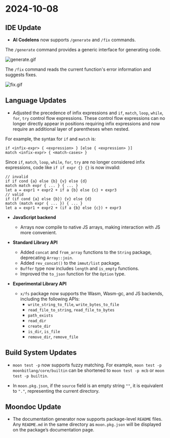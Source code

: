# 2024-10-08

## IDE Update

- **AI Codelens** now supports `/generate` and `/fix` commands.

The `/generate` command provides a generic interface for generating code.

![generate.gif](generate.gif)

The `/fix` command reads the current function's error information and suggests fixes.

![fix.gif](fix.gif)

## Language Updates

- Adjusted the precedence of infix expressions and `if`, `match`, `loop`, `while`, `for`, `try` control flow expressions. These control flow expressions can no longer directly appear in positions requiring infix expressions and now require an additional layer of parentheses when nested.

For example, the syntax for `if` and `match` is:

```text
if <infix-expr> { <expression> } [else { <expression> }]
match <infix-expr> { <match-cases> }
```

Since `if`, `match`, `loop`, `while`, `for`, `try` are no longer considered infix expressions, code like `if if expr {} {}` is now invalid:

```moonbit
// invalid
if if cond {a} else {b} {v} else {d}
match match expr { ... } { ... }
let a = expr1 + expr2 + if a {b} else {c} + expr3
// valid
if (if cond {a} else {b}) {v} else {d}
match (match expr { ... }) { ... }
let a = expr1 + expr2 + (if a {b} else {c}) + expr3
```

- **JavaScript backend**
  - Arrays now compile to native JS arrays, making interaction with JS more convenient.

- **Standard Library API**
  - Added `concat` and `from_array` functions to the `String` package, deprecating `Array::join`.
  - Added `rev_concat()` to the `immut/list` package.
  - `Buffer` type now includes `length` and `is_empty` functions.
  - Improved the `to_json` function for the `Option` type.

- **Experimental Library API**
  - `x/fs` package now supports the Wasm, Wasm-gc, and JS backends, including the following APIs:
    - `write_string_to_file`, `write_bytes_to_file`
    - `read_file_to_string`, `read_file_to_bytes`
    - `path_exists`
    - `read_dir`
    - `create_dir`
    - `is_dir`, `is_file`
    - `remove_dir`, `remove_file`

## Build System Updates

- `moon test -p` now supports fuzzy matching. For example, `moon test -p moonbitlang/core/builtin` can be shortened to `moon test -p mcb` or `moon test -p builtin`.

- In `moon.pkg.json`, if the `source` field is an empty string `""`, it is equivalent to `"."`, representing the current directory.

## Moondoc Update

- The documentation generator now supports package-level `README` files. Any `README.md` in the same directory as `moon.pkg.json` will be displayed on the package’s documentation page.
